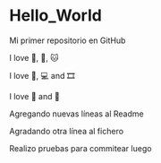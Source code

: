 # Hello_World

Mi primer repositorio en GitHub

I love 🎸, 🍔, 🐱

I love 🎵, 💻 and 🎞️

I love 🌚 and 🌠

Agregando nuevas líneas al Readme

Agradando otra línea al fichero

Realizo pruebas para commitear luego
